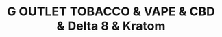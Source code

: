 ---
title: "G OUTLET TOBACCO & VAPE & CBD & Delta 8 & Kratom"
url: /madison/g-outlet-tobacco-and-vape-and-cbd-and-delta-8-and-kratom/
shop: tobacco
---